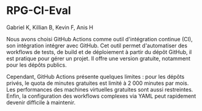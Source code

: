 # RPG-CI-Eval
Gabriel K, Killian B, Kevin F, Anis H

Nous avons choisi GitHub Actions comme outil d'intégration continue (CI), son intégration intégrer avec GitHub. Cet outil permet d'automatiser des workflows de tests, de build et de déploiement à partir du dépôt GitHub, il est pratique pour gérer un projet.  Il offre une version gratuite, notamment pour les dépôts publics.

Cependant, GitHub Actions présente quelques limites : pour les dépôts privés, le quota de minutes gratuites est limité à 2 000 minutes par mois. Les performances des machines virtuelles gratuites sont aussi restreintes. Enfin, la configuration des workflows complexes via YAML peut rapidement devenir difficile à maintenir.
